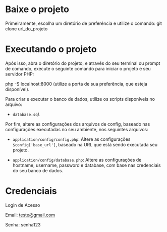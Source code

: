 # Baixe o projeto

Primeiramente, escolha um diretório de preferência e utilize o comando:
git clone url_do_projeto

# Executando o projeto

Após isso, abra o diretório do projeto, e através do seu terminal ou prompt de comando, execute o seguinte comando para iniciar o projeto e seu servidor PHP:

php -S localhost:8000 (utilize a porta de sua preferência, que esteja disponível).

Para criar e executar o banco de dados, utilize os scripts disponíveis no arquivo:

- `database.sql`

Por fim, altere as configurações dos arquivos de config, baseado nas configurações executadas no seu ambiente, nos seguintes arquivos:

- `application/config/config.php`: Altere as configurações `$config['base_url']`, baseado na URL que está sendo executada seu projeto.

- `application/config/database.php`: Altere as configurações de hostname, username, password e database, com base nas credenciais do seu banco de dados.

# Credenciais

Login de Acesso 

Email: teste@gmail.com

Senha: senha123
